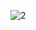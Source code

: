![2](https://user-images.githubusercontent.com/75260179/155086329-77bbfd46-04f6-4973-b1bb-5f50ed439e37.jpeg)
